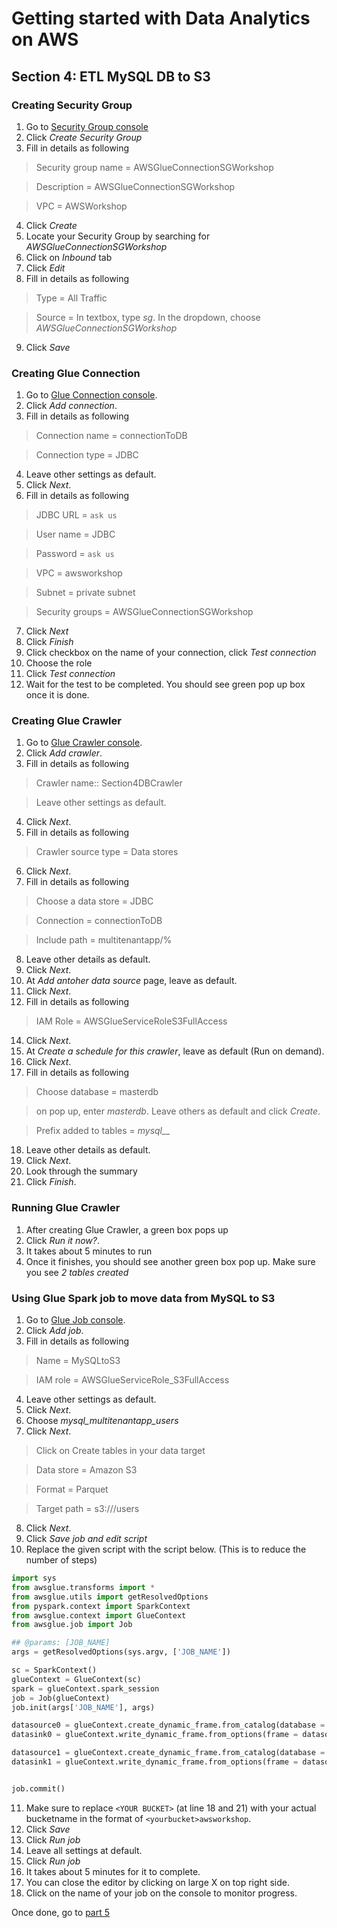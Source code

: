 # Getting started with Data Analytics on AWS

## Section 4: ETL MySQL DB to S3

### Creating Security Group
1. Go to [Security Group console](https://ap-southeast-1.console.aws.amazon.com/ec2/v2/home?region=ap-southeast-1#SecurityGroups:sort=vpcId)
2. Click *_Create Security Group_*
3. Fill in details as following

>Security group name = AWSGlueConnectionSGWorkshop

>Description = AWSGlueConnectionSGWorkshop

>VPC = AWSWorkshop

4. Click *_Create_*
5. Locate your Security Group by searching for *_AWSGlueConnectionSGWorkshop_*
6. Click on *_Inbound_* tab
7. Click *_Edit_*
8. Fill in details as following

>Type = All Traffic

>Source = In textbox, type *_sg_*. In the dropdown, choose *_AWSGlueConnectionSGWorkshop_*

9. Click *_Save_*

### Creating Glue Connection
1. Go to [Glue Connection console](https://ap-southeast-1.console.aws.amazon.com/glue/home?region=ap-southeast-1#catalog:tab=connections).
2. Click *_Add connection_*.
3. Fill in details as following

>Connection name = connectionToDB

>Connection type = JDBC

4. Leave other settings as default.
5. Click *_Next_*.
6. Fill in details as following

>JDBC URL = `ask us`

>User name = JDBC

>Password = `ask us`

>VPC = awsworkshop

>Subnet = private subnet

>Security groups = AWSGlueConnectionSGWorkshop

7. Click *_Next_*
8. Click *_Finish_*
9. Click checkbox on the name of your connection, click *_Test connection_*
10. Choose the role
11. Click *_Test connection_*
12. Wait for the test to be completed. You should see green pop up box once it is done.

### Creating Glue Crawler
1. Go to [Glue Crawler console](https://ap-southeast-1.console.aws.amazon.com/glue/home?region=ap-southeast-1#catalog:tab=crawlers).
1. Click *_Add crawler_*.
1. Fill in details as following

>Crawler name:: Section4DBCrawler

>Leave other settings as default.

4. Click *_Next_*.
5. Fill in details as following

>Crawler source type = Data stores

6. Click *_Next_*.
7. Fill in details as following

>Choose a data store = JDBC

>Connection = connectionToDB

>Include path = multitenantapp/%

8. Leave other details as default.
9. Click *_Next_*.
10. At *_Add antoher data source_* page, leave as default.
11. Click *_Next_*.
12. Fill in details as following

>IAM Role = AWSGlueServiceRoleS3FullAccess

14. Click *_Next_*.
15. At *_Create a schedule for this crawler_*, leave as default (Run on demand).
16. Click *_Next_*.
17. Fill in details as following

>Choose database = masterdb

>on pop up, enter *_masterdb_*. Leave others as default and click *Create*.

>Prefix added to tables = *_mysql___*

18. Leave other details as default.
19. Click *_Next_*.
20. Look through the summary
21. Click *_Finish_*.

### Running Glue Crawler
1. After creating Glue Crawler, a green box pops up
2. Click *_Run it now?_*.
3. It takes about 5 minutes to run
4. Once it finishes, you should see another green box pop up. Make sure you see *_2 tables created_*

### Using Glue Spark job to move data from MySQL to S3
1. Go to [Glue Job console](https://ap-southeast-1.console.aws.amazon.com/glue/home?region=ap-southeast-1#etl:tab=jobs).
2. Click *_Add job_*.
3. Fill in details as following

>Name = MySQLtoS3

>IAM role = AWSGlueServiceRole_S3FullAccess

4. Leave other settings as default.
5. Click *_Next_*.
6. Choose *_mysql_multitenantapp_users_* 
7. Click *_Next_*.

>Click on Create tables in your data target

>Data store = Amazon S3

>Format = Parquet

>Target path = s3://<Your bucket name>/users

8. Click *_Next_*.
9. Click *_Save job and edit script_*
10. Replace the given script with the script below. (This is to reduce the number of steps)

```python
import sys
from awsglue.transforms import *
from awsglue.utils import getResolvedOptions
from pyspark.context import SparkContext
from awsglue.context import GlueContext
from awsglue.job import Job

## @params: [JOB_NAME]
args = getResolvedOptions(sys.argv, ['JOB_NAME'])

sc = SparkContext()
glueContext = GlueContext(sc)
spark = glueContext.spark_session
job = Job(glueContext)
job.init(args['JOB_NAME'], args)

datasource0 = glueContext.create_dynamic_frame.from_catalog(database = "masterdb", table_name = "mysql_multitenantapp_tenants", transformation_ctx = "datasource0")
datasink0 = glueContext.write_dynamic_frame.from_options(frame = datasource0, connection_type = "s3", connection_options = {"path": "s3://<YOUR BUCKET>/tenants/"}, format = "parquet", transformation_ctx = "datasink0")

datasource1 = glueContext.create_dynamic_frame.from_catalog(database = "masterdb", table_name = "mysql_multitenantapp_users", transformation_ctx = "datasource1")
datasink1 = glueContext.write_dynamic_frame.from_options(frame = datasource1, connection_type = "s3", connection_options = {"path": "s3://<YOUR BUCKET>/users/"}, format = "parquet", transformation_ctx = "datasink1")


job.commit()
```
11. Make sure to replace `<YOUR BUCKET>` (at line 18 and 21) with your actual bucketname in the format of `<yourbucket>awsworkshop`.
8. Click *_Save_*
9. Click *_Run job_*
10. Leave all settings at default.
11. Click *_Run job_*
12. It takes about 5 minutes for it to complete.
13. You can close the editor by clicking on large X on top right side.
14. Click on the name of your job on the console to monitor progress.


Once done, go to [part 5](https://richardyeorepo.github.io/ISVAnalytics/part5)

